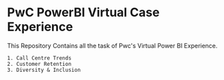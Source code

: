 # PwC PowerBI Virtual Case Experience 

This Repository Contains all the task of Pwc's Virtual Power BI Experience.


	1. Call Centre Trends
	2. Customer Retention
	3. Diversity & Inclusion
